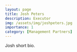 ```yaml
---
layout: page
title: Josh Peters
description: Executor
img: /assets/img/joshpeters.jpg
importance: 1
category: [Management Partners]
---
```


Josh short bio.